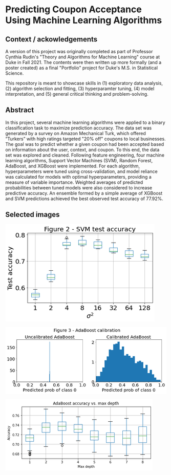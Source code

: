 # Predicting Coupon Acceptance Using Machine Learning Algorithms

## Context / ackowledgements

A version of this project was originally completed as part of Professor Cynthia 
Rudin's "Theory and Algorithms for Machine Learning" course at Duke in Fall 2021.
The contents were then written up more formally (and a poster created) as a final
"Portfolio" project for Duke's M.S. in Statistical Science.

This repository is meant to showcase skills in (1) exploratory data analysis,
(2) algorithm selection and fitting, (3) hyperparamter tuning, (4) model 
interpretation, and (5) general critical thinking and problem-solving.

## Abstract

In this project, several machine learning algorithms were applied to a binary
classification task to maximize prediction accuracy. The data set was generated 
by a survey on Amazon Mechanical Turk, which offered “Turkers” with high ratings
targeted "20% off" coupons to local businesses. The goal was to predict 
whether a given coupon had been accepted based on information about the user, 
context, and coupon. To this end, the data set was explored and cleaned.
Following feature 
engineering, four machine learning algorithms, Support Vector Machines (SVM), 
Random Forest, AdaBoost, and XGBoost were implemented. For each algorithm, 
hyperparameters were tuned using cross-validation, and model reliance was 
calculated for models with optimal hyperparameters, providing a measure of 
variable importance. Weighted averages of predicted 
probabilities between tuned models were also considered to increase predictive
accuracy. An ensemble formed by a simple average of XGBoost and SVM predictions
achieved the best observed test accuracy of 77.92%.

## Selected images

![](Images/SVM_cv_large.png)

![](Images/AdaBoost_calibration_large.png)

![](Images/Ada_accuracy_vs_depth_website.png)

